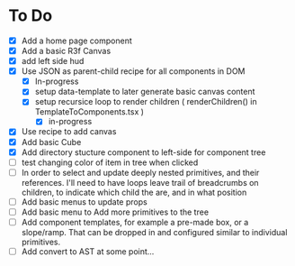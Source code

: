 # To Do

- [x] Add a home page component
- [x] Add a basic R3f Canvas
- [x] add left side hud
- [x] Use JSON as parent-child recipe for all components in DOM
  - [x] In-progress
  - [x] setup data-template to later generate basic canvas content
  - [x] setup recursice loop to render children ( renderChildren() in TemplateToComponents.tsx )
    - [x] in-progress
- [x] Use recipe to add canvas
- [x] Add basic Cube
- [x] Add directory stucture component to left-side for component tree
- [ ] test changing color of item in tree when clicked
- [ ] In order to select and update deeply nested primitives, and their references. I'll need to have loops leave trail of breadcrumbs on children, to indicate which child the are, and in what position
- [ ] Add basic menus to update props
- [ ] Add basic menu to Add more primitives to the tree
- [ ] Add component templates, for example a pre-made box, or a slope/ramp. That can be dropped in and configured similar to individual primitives.
- [ ] Add convert to AST at some point...
